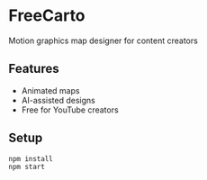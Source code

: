  # FreeCarto  
Motion graphics map designer for content creators  

## Features  
- Animated maps  
- AI-assisted designs  
- Free for YouTube creators   

## Setup   
```bash
npm install
npm start

